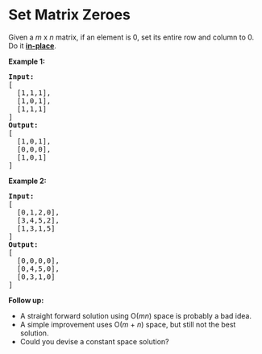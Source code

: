 # Set Matrix Zeroes

<p>Given a <em>m</em> x <em>n</em> matrix, if an element is 0, set its entire row and column to 0. Do it <a href="https://en.wikipedia.org/wiki/In-place_algorithm" target="_blank"><strong>in-place</strong></a>.</p>

<p><strong>Example 1:</strong></p>

<pre>
<strong>Input:</strong> 
[
&nbsp; [1,1,1],
&nbsp; [1,0,1],
&nbsp; [1,1,1]
]
<strong>Output:</strong> 
[
&nbsp; [1,0,1],
&nbsp; [0,0,0],
&nbsp; [1,0,1]
]
</pre>

<p><strong>Example 2:</strong></p>

<pre>
<strong>Input:</strong> 
[
&nbsp; [0,1,2,0],
&nbsp; [3,4,5,2],
&nbsp; [1,3,1,5]
]
<strong>Output:</strong> 
[
&nbsp; [0,0,0,0],
&nbsp; [0,4,5,0],
&nbsp; [0,3,1,0]
]
</pre>

<p><strong>Follow up:</strong></p>

<ul>
	<li>A straight forward solution using O(<em>m</em><em>n</em>) space is probably a bad idea.</li>
	<li>A simple improvement uses O(<em>m</em> + <em>n</em>) space, but still not the best solution.</li>
	<li>Could you devise a constant space solution?</li>
</ul>
